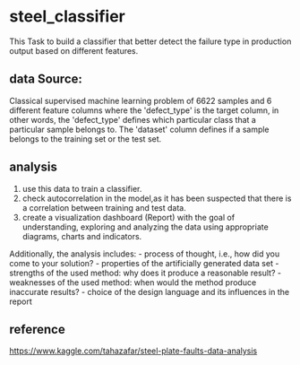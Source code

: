 # steel_classifier
This Task to build a classifier that better detect the failure type in production output based on different features. 

## data Source: 
Classical supervised machine learning problem of 6622 samples and 6 different feature columns where the 'defect_type' is  the target column, in other words, the 'defect_type' defines which particular class that a particular sample belongs to. The 'dataset' column defines if  a sample belongs to the training set or the test set.

## analysis 
1. use this data to train a classifier. 
2. check autocorrelation in the model,as it has been suspected that there is a correlation between training and test data. 
3. create a visualization dashboard (Report) with the goal of understanding, exploring and analyzing the data using appropriate diagrams, charts and indicators.


Additionally, the analysis includes:
    - process of thought, i.e., how did you come to your solution?
    - properties of the artificially generated data set
    - strengths of the used method: why does it produce a reasonable result?
    - weaknesses of the used method: when would the method produce inaccurate results?
    - choice of the design language and its influences in the report


## reference
https://www.kaggle.com/tahazafar/steel-plate-faults-data-analysis

